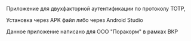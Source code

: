Приложение для двухфакторной аутентификации по протоколу TOTP,

Установка через APK файл либо через Android Studio

Данное приложение написано для ООО "Поракорм" в рамках ВКР
